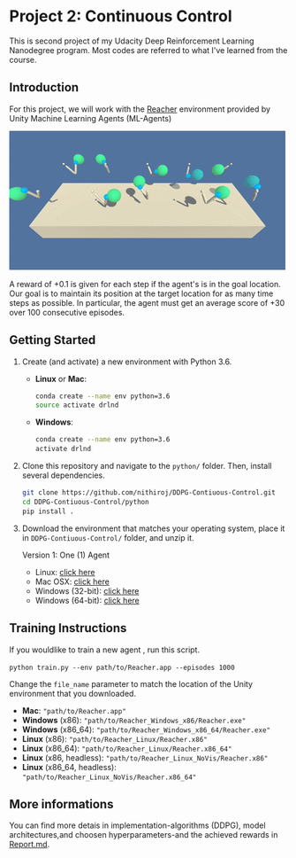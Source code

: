 # Project 2: Continuous Control
This is second project of my Udacity Deep Reinforcement Learning Nanodegree program. Most codes are referred to what I've learned from the course.

## Introduction

For this project, we will work with the [Reacher](https://github.com/Unity-Technologies/ml-agents/blob/master/docs/Learning-Environment-Examples.md#reacher) environment provided by Unity Machine Learning Agents (ML-Agents)

![Reacher Agent](./images/reacher.gif)

A reward of +0.1 is given for each step if the agent's is in the goal location.  Our goal is to maintain its position at the target location for as many time steps as possible. In particular, the agent must get an average score of +30 over 100 consecutive episodes.

## Getting Started

1. Create (and activate) a new environment with Python 3.6.
    - __Linux__ or __Mac__: 
        ```bash
        conda create --name env python=3.6
        source activate drlnd
        ```
    - __Windows__: 
        ```bash
        conda create --name env python=3.6 
        activate drlnd
        ```

2. Clone this repository and navigate to the `python/` folder.  Then, install several dependencies.
    ```bash
    git clone https://github.com/nithiroj/DDPG-Contiuous-Control.git
    cd DDPG-Contiuous-Control/python
    pip install .
    ```

3. Download the environment that matches your operating system, place it in `DDPG-Contiuous-Control/` folder, and unzip it.

    Version 1: One (1) Agent
    - Linux: [click here](https://s3-us-west-1.amazonaws.com/udacity-drlnd/P2/Reacher/one_agent/Reacher_Linux.zip)
    - Mac OSX: [click here](https://s3-us-west-1.amazonaws.com/udacity-drlnd/P2/Reacher/one_agent/Reacher.app.zip)
    - Windows (32-bit): [click here](https://s3-us-west-1.amazonaws.com/udacity-drlnd/P2/Reacher/one_agent/Reacher_Windows_x86.zip)
    - Windows (64-bit): [click here](https://s3-us-west-1.amazonaws.com/udacity-drlnd/P2/Reacher/one_agent/Reacher_Windows_x86_64.zip)

## Training Instructions
If you wouldlike to train a new agent , run this script.

```python train.py --env path/to/Reacher.app --episodes 1000```

Change the `file_name` parameter to match the location of the Unity environment that you downloaded.

- **Mac**: `"path/to/Reacher.app"`
- **Windows** (x86): `"path/to/Reacher_Windows_x86/Reacher.exe"`
- **Windows** (x86_64): `"path/to/Reacher_Windows_x86_64/Reacher.exe"`
- **Linux** (x86): `"path/to/Reacher_Linux/Reacher.x86"`
- **Linux** (x86_64): `"path/to/Reacher_Linux/Reacher.x86_64"`
- **Linux** (x86, headless): `"path/to/Reacher_Linux_NoVis/Reacher.x86"`
- **Linux** (x86_64, headless): `"path/to/Reacher_Linux_NoVis/Reacher.x86_64"`

## More informations
You can find more detais in implementation-algorithms (DDPG), model architectures,and choosen hyperparameters-and the achieved rewards in [Report.md](./Report.md).